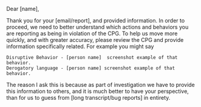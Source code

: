 Dear [name],

Thank you for your [email/report], and provided information. In order to proceed, we need to better understand which actions and behaviors you are reporting as being in violation of the CPG.  To help us move more quickly, and with greater accuracy, please review the CPG and provide information specifically related.
For example you might say

    Disruptive Behavior - [person name]  screenshot example of that behavior.
    Derogatory language - [person name] screenshot example of that behavior.


The reason I ask this is because as part of investigation we have to provide this information to others, and it is much better to have your perspective, than for us to guess from [long transcript/bug reports] in entirety.  
